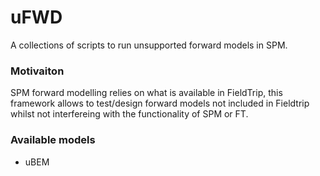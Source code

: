 # uFWD
A collections of scripts to run unsupported forward models in SPM.

### Motivaiton
SPM forward modelling relies on what is available in FieldTrip, this framework allows to test/design forward models not included in Fieldtrip whilst not interfereing with the functionality of SPM or FT.

### Available models

+ uBEM
